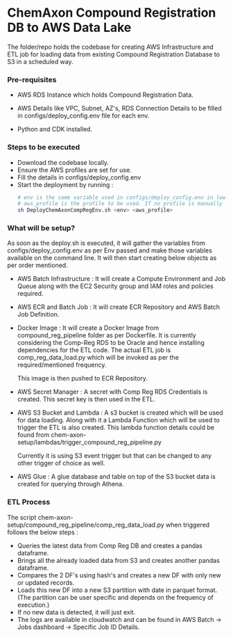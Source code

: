 <h1 id='HPG9CA7YL2o'>ChemAxon Compound Registration DB to AWS Data Lake</h1>

The folder/repo holds the codebase for creating AWS Infrastructure and ETL job for loading data from existing Compound
Registration Database to S3 in a scheduled way.<br/>

### Pre-requisites

- AWS RDS Instance which holds Compound Registration Data.

- AWS Details like VPC, Subnet, AZ's, RDS Connection Details to be filled in configs/deploy_config.env file for each env.

- Python and CDK installed.

### Steps to be executed

- Download the codebase locally.
- Ensure the AWS profiles are set for use.
- Fill the details in configs/deploy_config.env
- Start the deployment by running :
  ```bash
  # env is the same variable used in configs/deploy_config.env in lower case.
  # aws_profile is the profile to be used. If no profile is manually set, provide default.
  sh DeployChemAxonCompRegEnv.sh <env> <aws_profile> 
  ```

### What will be setup?

As soon as the deploy.sh is executed, it will gather the variables from configs/deploy_config.env as per Env passed and make those variables available on the command line. It will then start creating below objects as per order mentioned.

- AWS Batch Infrastructure : It will create a Compute Environment and Job Queue along with the EC2 Security group and IAM roles and policies required.

- AWS ECR and Batch Job : It will create ECR Repository and AWS Batch Job  Definition.

- Docker Image : It will create a Docker Image from compound_reg_pipeline folder as per Dockerfile. It is currently considering the Comp-Reg RDS to be Oracle and hence installing dependencies for the ETL code. The actual ETL job is comp_reg_data_load.py which will be invoked as per the required/mentioned frequency.

  This image is then pushed to ECR Repository.

- AWS Secret Manager : A secret with Comp Reg RDS Credentials is created. This secret key is then used in the ETL.

- AWS S3 Bucket and Lambda : A s3 bucket is created which will be used for data loading. Along with it a Lambda Function which will be used to trigger the ETL is also created. This lambda function details could be found from chem-axon-setup/lambdas/trigger_compound_reg_pipeline.py 

  Currently it is using S3 event trigger but that can be changed to any other trigger of choice as well.
  
- AWS Glue : A glue database and table on top of the S3 bucket data is created for querying through Athena.


### ETL Process

The script chem-axon-setup/compound_reg_pipeline/comp_reg_data_load.py when triggered follows the below steps :

- Queries the latest data from Comp Reg DB and creates a pandas dataframe.
- Brings all the already loaded data from S3 and creates another pandas dataframe.
- Compares the 2 DF's using hash's and creates a new DF with only new or updated records.
- Loads this new DF into a new S3 partition with date in parquet format.
  (The partition can be user specific and depends on the frequency of execution.)
- If no new data is detected, it will just exit.
- The logs are available in cloudwatch and can be found in AWS Batch -> Jobs dashboard -> Specific Job ID Details.
